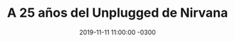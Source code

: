 ---
layout: post
category: Música
date: 2019-11-11 11:00:00 -0300
title: A 25 años del Unplugged de Nirvana
image: https://oceano.uy/api/images/programas/TodoPasa/edit-nirvana-unplugged.jpg
summary: César Sanguinetti y un recorrido por los grandes que tuvo la cadena MTV. Desde Charly García, Café Tacvba, Eric Clapton, Alice in chains, Black, Alicia Keys, Paul McCartney y Oasis
file: https://audios.oceanofm.com/programas/TodoPasa/19-11-112amaanaLapeadeCesarconlosUnpluggeddeMTV.mp3
duration: 28:59
oceanourl: https://oceano.uy/todopasa/musica/20143-a-25-anos-del-unplugged-de-nirvana
---